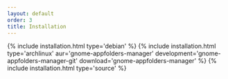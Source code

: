 ```yaml
---
layout: default
order: 3
title: Installation
---
```

{% include installation.html type='debian' %}
{% include installation.html type='archlinux' aur='gnome-appfolders-manager' development='gnome-appfolders-manager-git' download='gnome-appfolders-manager' %}
{% include installation.html type='source' %}
